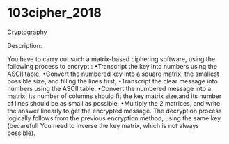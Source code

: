 # 103cipher_2018
Cryptography

Description:

You have to carry out such a matrix-based ciphering software, using the following process to encrypt :
•Transcript the key into numbers using the ASCII table,
•Convert the numbered key into a square matrix, the smallest possible size, and filling the lines first,
•Transcript the clear message into numbers using the ASCII table,
•Convert the numbered message into a matrix; its number of columns should fit the key matrix size,and its number of lines should be as small as possible,
•Multiply the 2 matrices, and write the answer linearly to get the encrypted message.
The decryption process logically follows from the previous encryption method, using the same key (becareful! You need to inverse the key matrix, which is not always possible).
